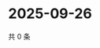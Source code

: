 # 2025-09-26

共 0 条

<!-- BEGIN ZHIHUVIDEO -->
<!-- 最后更新时间 Fri Sep 26 2025 00:13:37 GMT+0800 (China Standard Time) -->

<!-- END ZHIHUVIDEO -->
